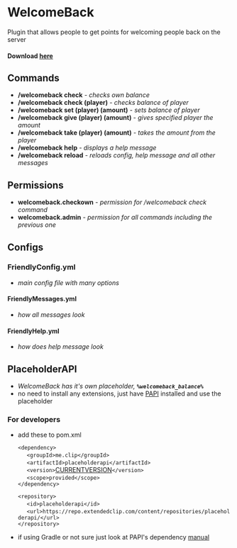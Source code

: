 # WelcomeBack
Plugin that allows people to get points for welcoming people back on the server

#### Download [here](https://github.com/prosteDeniGC/WelcomeBack/releases)

## Commands

* **/welcomeback check** - *checks own balance*
* **/welcomeback check (player)** - *checks balance of player*
* **/welcomeback set (player) (amount)** - *sets balance of player*
* **/welcomeback give (player) (amount)** - *gives specified player the amount*
* **/welcomeback take (player) (amount)** - *takes the amount from the player*
* **/welcomeback help** - *displays a help message*
* **/welcomeback reload** - *reloads config, help message and all other messages*

## Permissions

* **welcomeback.checkown** - *permission for /welcomeback check command*
* **welcomeback.admin** - *permission for all commands including the previous one*

## Configs

### FriendlyConfig.yml
  * *main config file with many options*
#### FriendlyMessages.yml
  * *how all messages look*
#### FriendlyHelp.yml
  * *how does help message look*
  
## PlaceholderAPI

* *WelcomeBack has it's own placeholder, _**`%welcomeback_balance%`**_*
 * no need to install any extensions, just have [PAPI](https://github.com/PlaceholderAPI/PlaceholderAPI) installed and use the placeholder

### For developers
* add these to pom.xml

  `<dependency>`\
        &nbsp;&nbsp;&nbsp;&nbsp;&nbsp;`<groupId>me.clip</groupId>`\
        &nbsp;&nbsp;&nbsp;&nbsp;&nbsp;`<artifactId>placeholderapi</artifactId>`\
        &nbsp;&nbsp;&nbsp;&nbsp;&nbsp;`<version>`[CURRENTVERSION](https://github.com/PlaceholderAPI/PlaceholderAPI)`</version>`\
        &nbsp;&nbsp;&nbsp;&nbsp;&nbsp;`<scope>provided</scope>`\
   `</dependency>`
          
    `<repository>`\
        &nbsp;&nbsp;&nbsp;&nbsp;&nbsp;`<id>placeholderapi</id>`\
        &nbsp;&nbsp;&nbsp;&nbsp;&nbsp;`<url>https://repo.extendedclip.com/content/repositories/placeholderapi/</url>`\
    `</repository>`
    
* if using Gradle or not sure just look at PAPI's dependency [manual](https://github.com/PlaceholderAPI/PlaceholderAPI/wiki/Hook-into-PlaceholderAPI)        
